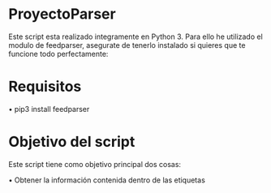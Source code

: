 # ProyectoParser

Este script esta realizado integramente en Python 3. Para ello he utilizado el modulo de feedparser, asegurate de tenerlo instalado si quieres que te funcione todo perfectamente:

# Requisitos

• pip3 install feedparser

# Objetivo del script

Este script tiene como objetivo principal dos cosas:

   • Obtener la información contenida dentro de las etiquetas <title>, mediante una lista de palabras (Ej, si la lista contiene la palabra "sevilla", te recopilará todas las etiquetas que contengan en su interior la palabra "Sevilla").
  
   • Además, si lo ejecutamos varias veces, este script es capaz de detectar información nueva con respecto a la que ya había almacenada en el fichero_datos.txt. Por lo que solo recogerá noticias nuevas o que no estaban almacenadas ya en dicho fichero (es perfecto para recopilar información reciente)

# Como ejecutar el script

• Pasos a realizar: 

    touch fichero_datos.txt #(solo es necesario crearlo 1 vez, en posteriores ejecuciones lo usa como referencia para saber si hay novedades)
  
    python3 proyecto.py
    
    cat fichero_datos.txt

# Como modificar el fitro de palabra, los enlaces al rss o el nombre del archivo donde se almacena la información:

• Filtro de Palabras: linea 4

    filtro = ['Betis','vs','madrid']

• Enlaces: linea 26

    rss = 'https://e00-marca.uecdn.es/rss/futbol/sevilla.xml'

• Nombre Archivo: linea 7 && 39

    f = open('fichero_datos.txt', 'r')
  
    with open('fichero_datos.txt', 'a') as f:


Si hay algun error notificarlo por favor, un saludo.
